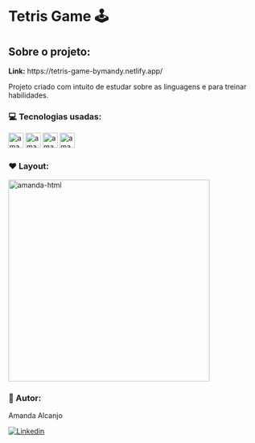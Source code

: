 # Tetris Game 🕹️

## Sobre o projeto:
<p><b>Link:</b> https://tetris-game-bymandy.netlify.app/</p>

<p>Projeto criado com intuito de estudar sobre as linguagens e para treinar habilidades.</p>

### 💻 Tecnologias usadas:

<div>

<img align="centeer" alt="amanda-html" height="30" widht="40" src="https://cdn.jsdelivr.net/gh/devicons/devicon/icons/html5/html5-original-wordmark.svg"/>
<img align="centeer" alt="amanda-html" height="30" widht="40" src="https://cdn.jsdelivr.net/gh/devicons/devicon/icons/css3/css3-original-wordmark.svg"/>
<img align="centeer" alt="amanda-html" height="30" widht="40" src="https://cdn.jsdelivr.net/gh/devicons/devicon/icons/javascript/javascript-original.svg"/>
<img align="centeer" alt="amanda-html" height="30" widht="40" src="https://cdn.jsdelivr.net/gh/devicons/devicon/icons/typescript/typescript-original.svg"/>

</div>

### ❤️ Layout:
<img align="centeer" alt="amanda-html" height="400" widht="400" src="https://user-images.githubusercontent.com/81193788/188011854-381720ce-d057-4001-96d0-90cd739d363b.jpg"/>

### 👩 Autor: 
Amanda Alcanjo<p>
[![Linkedin](https://img.shields.io/badge/LinkedIn-0077B5?style=for-the-badge&logo=linkedin&logoColor=white)](https://www.linkedin.com/in/amanda-alcanjo/)


